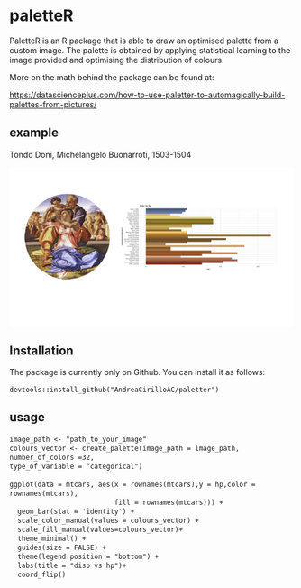# paletteR

PaletteR is an R package that is able to draw an optimised palette from a custom image. The palette is obtained by applying statistical learning to the image provided and optimising the distribution of colours.

More on the math behind the package can be found at:

https://datascienceplus.com/how-to-use-paletter-to-automagically-build-palettes-from-pictures/

## example

Tondo Doni, Michelangelo Buonarroti, 1503-1504

<img src="man/figures/example.png" align="center" />

## Installation

The package is currently only on Github. You can install it as follows:

```
devtools::install_github("AndreaCirilloAC/paletter")
```

## usage
```
image_path <- "path_to_your_image"
colours_vector <- create_palette(image_path = image_path,
number_of_colors =32,
type_of_variable = “categorical")

ggplot(data = mtcars, aes(x = rownames(mtcars),y = hp,color = rownames(mtcars),
                          fill = rownames(mtcars))) +
  geom_bar(stat = 'identity') +
  scale_color_manual(values = colours_vector) +
  scale_fill_manual(values=colours_vector)+
  theme_minimal() +
  guides(size = FALSE) +
  theme(legend.position = "bottom") +
  labs(title = "disp vs hp")+
  coord_flip()

```
